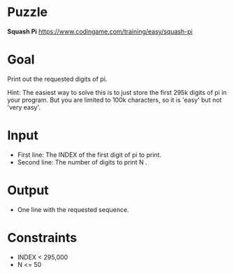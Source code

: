 # Puzzle
**Squash Pi** https://www.codingame.com/training/easy/squash-pi

# Goal
Print out the requested digits of pi.

Hint: The easiest way to solve this is to just store the first 295k digits of pi in your program. But you are limited to 100k characters, so it is 'easy' but not 'very easy'.

# Input
* First line: The INDEX of the first digit of pi to print.
* Second line: The number of digits to print N .

# Output
* One line with the requested sequence.

# Constraints
* INDEX < 295,000
* N <= 50
